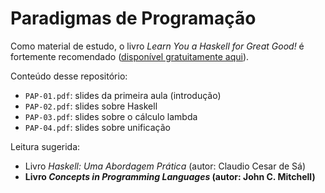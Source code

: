 # Paradigmas de Programação

Como material de estudo, o livro _Learn You a Haskell for Great Good!_ é fortemente recomendado ([disponível gratuitamente aqui](http://learnyouahaskell.com/chapters)).

Conteúdo desse repositório:
* `PAP-01.pdf`: slides da primeira aula (introdução)
* `PAP-02.pdf`: slides sobre Haskell
* `PAP-03.pdf`: slides sobre o cálculo lambda
* `PAP-04.pdf`: slides sobre unificação

Leitura sugerida:
* Livro _Haskell: Uma Abordagem Prática_ (autor: Claudio Cesar de Sá)
* **Livro _Concepts in Programming Languages_ (autor: John C. Mitchell)**
